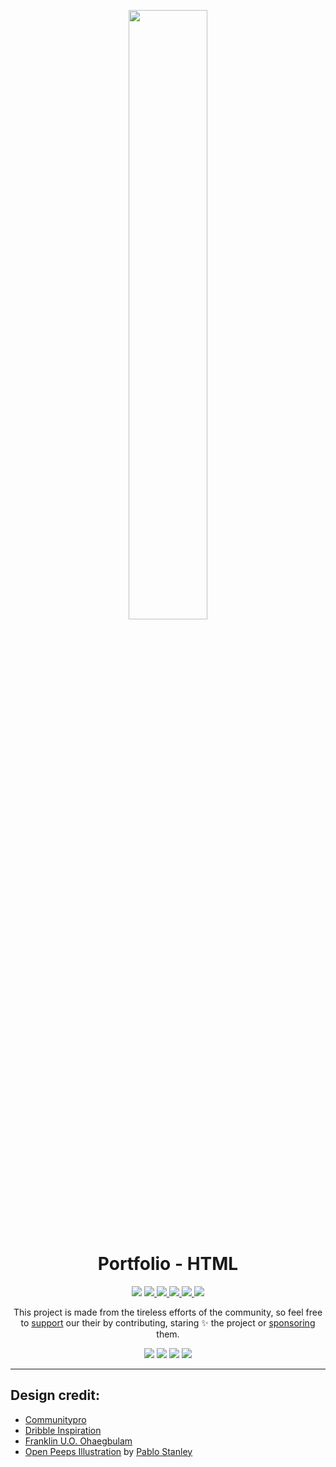 <p align="center">
<img src="https://user-images.githubusercontent.com/62628408/149734737-cd534c5b-03d9-4ad3-af77-70d6784d98cc.png" align="center" width="50%">
</p>

<h1 align="center">Portfolio - HTML</h1>

<p align="center">
<img src="https://img.shields.io/github/repo-size/CommunityPro/portfolio-html?color=green&label=project%20size">
<a href="https://github.com/CommunityPro/portfolio-html/issues?q=is%3Aopen+is%3Aissue">
<img src="https://img.shields.io/github/issues-raw/Communitypro/portfolio-html?color=green">
</a>
<a href="https://github.com/CommunityPro/portfolio-html/labels/good%20first%20issue">     
<img src="https://img.shields.io/github/labels/CommunityPro/portfolio-html/good%20first%20issue">
</a>
<a href="https://github.com/CommunityPro/portfolio-html/labels/help%20wanted"> 
<img src="https://img.shields.io/github/labels/CommunityPro/portfolio-html/help%20wanted">
</a>
<a href="https://github.com/CommunityPro/portfolio-html/labels/bug">
<img src="https://img.shields.io/github/labels/Communitypro/portfolio-html/bug">
</a>
<a href="https://github.com/CommunityPro/portfolio-html/labels/enhancement"> 
<img src="https://img.shields.io/github/labels/Communitypro/portfolio-html/enhancement">
</a>
</p>

<p align="center">This project is made from the tireless efforts of the community, so feel free to <a href= "https://www.buymeacoffee.com/evavic44">support</a> our their  by contributing, staring ✨ the project or <a href="https://camo.githubusercontent.com/37a7cffb8b4d73c06dbfea643b9e783b144ed5383815c08bcffc9d40a1bee61c/68747470733a2f2f696d672e736869656c64732e696f2f62616467652f73706f6e736f722d3330333633443f7374796c653d666f722d7468652d6261646765266c6f676f3d4769744875622d53706f6e736f7273266c6f676f436f6c6f723d237768697465">sponsoring</a> them.</p>

<p align="center">
<img src="https://img.shields.io/badge/Ctrl--C%20-Ctrl--V-blue?style=flat-square">
<img src="https://img.shields.io/badge/Built%20with-❤️-grren?style=flat-square&logo=heart">
<img src="https://img.shields.io/badge/Built%20by-Developers-blue?style=flat-square&logo=github">
<img src="https://img.shields.io/badge/Open-Source-blue?style=flat-square&logo=opensourceinitiative">
</p>

<hr>

## Design credit: 
- <a href="https://github.com/CommunityPro">Communitypro</a>
- <a href="https://dribbble.com/shots/14385288-Portfolio-Landing-Page?utm_source=Clipboard_Shot&utm_campaign=oguzyagiz&utm_content=Portfolio%3A%20Landing%20Page&utm_medium=Social_Share&utm_source=Clipboard_Shot&utm_campaign=oguzyagiz&utm_content=Portfolio%3A%20Landing%20Page&utm_medium=Social_Share">Dribble Inspiration</a>
- <a href="https://github.com/frankiefab100">Franklin U.O. Ohaegbulam</a>
- <a href="https://openpeeps.com/">Open Peeps Illustration</a> by <a href="https://twitter.com/pablostanley">Pablo Stanley</a> 
